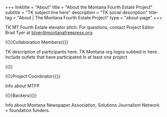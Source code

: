 +++
linktitle = "About"
title = "About the Montana Fourth Estate Project"
subtitle = "TK subject line here"
description = "TK social description"
title-tag = "About | The Montana Fourth Estate Project"
type = "about-page"
+++

TK MT Fourth Estate elevator pitch. For questions, contact Project Editor Brad Tyer at btyer@montanafreepress.org.

{{<content-header>}}Collaboration Members{{</content-header>}}

TK description of participants here. TK Montana org logos subbed in here. Include outlets that have participated in at least one project

{{<partner-logos>}}

{{<content-header>}}Project Coordinator{{</content-header>}}

Info about MTFP

{{<content-header>}}Backers{{</content-header>}}

Info about Montana Newspaper Association, Solutions Journalism Network + foundation funders.